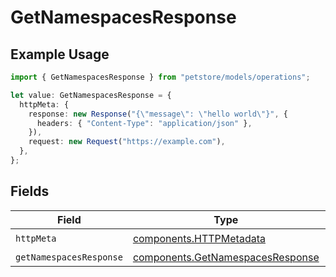 # GetNamespacesResponse

## Example Usage

```typescript
import { GetNamespacesResponse } from "petstore/models/operations";

let value: GetNamespacesResponse = {
  httpMeta: {
    response: new Response("{\"message\": \"hello world\"}", {
      headers: { "Content-Type": "application/json" },
    }),
    request: new Request("https://example.com"),
  },
};
```

## Fields

| Field                                                                                | Type                                                                                 | Required                                                                             | Description                                                                          |
| ------------------------------------------------------------------------------------ | ------------------------------------------------------------------------------------ | ------------------------------------------------------------------------------------ | ------------------------------------------------------------------------------------ |
| `httpMeta`                                                                           | [components.HTTPMetadata](../../models/components/httpmetadata.md)                   | :heavy_check_mark:                                                                   | N/A                                                                                  |
| `getNamespacesResponse`                                                              | [components.GetNamespacesResponse](../../models/components/getnamespacesresponse.md) | :heavy_minus_sign:                                                                   | OK                                                                                   |